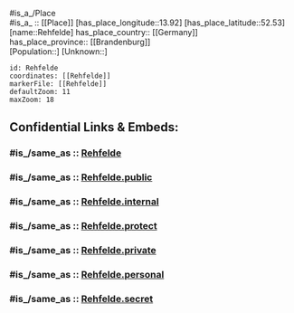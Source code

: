 ﻿---
confidential: public
isDeleted: false
location:
- 52.53
- 13.92
mapmarker: city
mapzoom:
- 7
- 12
SpocWebEntityId: 33679
tags:
- geo/City
type: City
---

#is_a_/Place  
#is_a_ :: [[Place]] 
[has_place_longitude::13.92] 
[has_place_latitude::52.53] 
[name::Rehfelde] 
has_place_country:: [[Germany]]  
has_place_province:: [[Brandenburg]]  
[Population::] 
[Unknown::] 


```leaflet
id: Rehfelde
coordinates: [[Rehfelde]] 
markerFile: [[Rehfelde]] 
defaultZoom: 11 
maxZoom: 18
```


## Confidential Links & Embeds: 

### #is_/same_as :: [Rehfelde](/_Standards/Earth/Continent/Europe/Europe~Central/Germany/Germany~East/Brandenburg/counties~Brandenburg/Märkisch-Oderland/cities~Oderland/Märkische_Schweiz/boroughs~Märk_Schweiz/Rehfelde.md) 

### #is_/same_as :: [Rehfelde.public](/_public/Earth/Continent/Europe/Europe~Central/Germany/Germany~East/Brandenburg/counties~Brandenburg/Märkisch-Oderland/cities~Oderland/Märkische_Schweiz/boroughs~Märk_Schweiz/Rehfelde.public.md) 

### #is_/same_as :: [Rehfelde.internal](/_internal/Earth/Continent/Europe/Europe~Central/Germany/Germany~East/Brandenburg/counties~Brandenburg/Märkisch-Oderland/cities~Oderland/Märkische_Schweiz/boroughs~Märk_Schweiz/Rehfelde.internal.md) 

### #is_/same_as :: [Rehfelde.protect](/_protect/Earth/Continent/Europe/Europe~Central/Germany/Germany~East/Brandenburg/counties~Brandenburg/Märkisch-Oderland/cities~Oderland/Märkische_Schweiz/boroughs~Märk_Schweiz/Rehfelde.protect.md) 

### #is_/same_as :: [Rehfelde.private](/_private/Earth/Continent/Europe/Europe~Central/Germany/Germany~East/Brandenburg/counties~Brandenburg/Märkisch-Oderland/cities~Oderland/Märkische_Schweiz/boroughs~Märk_Schweiz/Rehfelde.private.md) 

### #is_/same_as :: [Rehfelde.personal](/_personal/Earth/Continent/Europe/Europe~Central/Germany/Germany~East/Brandenburg/counties~Brandenburg/Märkisch-Oderland/cities~Oderland/Märkische_Schweiz/boroughs~Märk_Schweiz/Rehfelde.personal.md) 

### #is_/same_as :: [Rehfelde.secret](/_secret/Earth/Continent/Europe/Europe~Central/Germany/Germany~East/Brandenburg/counties~Brandenburg/Märkisch-Oderland/cities~Oderland/Märkische_Schweiz/boroughs~Märk_Schweiz/Rehfelde.secret.md)

